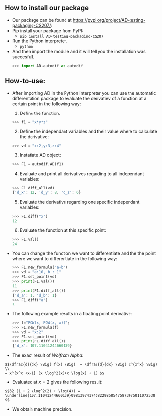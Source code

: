 ## How to install our package 
  - Our package can be found at https://pypi.org/project/AD-testing-packaging-CS207/:
  - Pip install your package from PyPI:
      - `pip install AD-testing-packaging-CS207`
  - Run the Python interpreter. 
      - `python`
  - And then import the module and it will tell you the installation was succesfull. 
      ```python 
      >>> import AD.autodif as autodif
      ```

## How-to-use:
  - After importing AD in the Python interpreter you can use the automatic differentation package to evaluate the derivatiev of a function at a certain point in the following way:
    1. Define the function:
      ```python
      >>> f1 = "x*y*z" 
      ```
    2. Define the independant variables and their value where to calculate the derivative:
      ```python
      >>> vd = "x:2,y:3,z:4" 
      ```  
    3. Instatiate AD object:
      ```python
      >>> F1 = autodif.AD(f1) 
      ```  
    4. Evaluate and print all derivatives regarding to all independant variables:
      ```python      
      >>> F1.diff_all(vd)
      {'d_x': 12, 'd_y': 8, 'd_z': 6}
      ```      
    5. Evaluate the derivative regarding one specific independant variables:
      ```python      
      >>> F1.diff("x")
      12
      ```
    6. Evaluate the function at this specific point:
      ```python      
      >>> F1.val()
      24
      ```      
      
  - You can change the function we want to differentiate and the the point where we want to differentiate in the following way:      
      ```python      
      >>> F1.new_formula("a+b")
      >>> vd = "a:10, b : 1"
      >>> F1.set_point(vd)
      >>> print(F1.val())
      11
      >>> print(F1.diff_all())
      {'d_a': 1, 'd_b': 1} 
      >>> F1.diff("a")
      1
      ```
      
  - The following example results in a floating point derivative: 
      ```python     
      >>> f="POW(x, POW(x, x))";
      >>> F1.new_formula(f)
      >>> vd = "x:2"
      >>> F1.set_point(vd)
      >>> print(F1.diff_all())
      {'d_x': 107.11041244660139}
      ```
      
  - The exact result of *Wolfram Alpha*: 

``` 
$$\dfrac{d}{dx} \Big( f(x) \Big)  = \dfrac{d}{dx} \Big( x^{x^x} \Big) \\ 
= x^{x^x +x-1} (x \log^2(x)+x \log(x) + 1) $$
```
  - Evaluated at $x=2$ gives the following result:

``` 
$$32 (1 + 2 \log^2(2) + \log(4)) = \underline{107.11041244660139}09813974174582298585475873975011072538 $$
```
  - We obtain machine precision.
     
